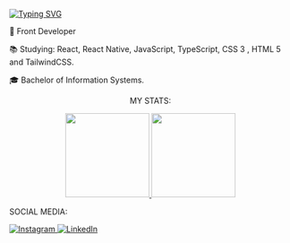<a href="https://git.io/typing-svg"><img src="https://readme-typing-svg.demolab.com?font=montserrat&size=40&duration=2000&pause=1000&color=1E90FF&center=true&vCenter=true&random=true&width=435&lines=Guilherme+Guelere" alt="Typing SVG" /></a>



💼 Front Developer

📚 Studying: React, React Native, JavaScript, TypeScript, CSS 3 , HTML 5 and TailwindCSS.

🎓 Bachelor of Information Systems.

<div align="center">
  <p>MY STATS:</p>
  <a href="https://github.com/GuilhermeHRG">
    <img height="150em" src="https://github-readme-stats.vercel.app/api?username=GuilhermeHRG&show_icons=true&theme=transparent"/>
    <img height="150em" src="https://github-readme-stats.vercel.app/api/top-langs/?username=GuilhermeHRG&layout=compact&langs_count=7&theme=transparent"/>
  </a>
  <br>
 
</div>
<div>
  <p>SOCIAL MEDIA:</p>
  <a href="https://www.instagram.com/guilherme.guelere/" target="_blank">
    <img src="https://img.shields.io/badge/-Instagram-%23E4405F?style=for-the-badge&logo=instagram&logoColor=white" alt="Instagram">
  </a>
  <a href="https://www.linkedin.com/in/guilhermehrg" target="_blank">
    <img src="https://img.shields.io/badge/-LinkedIn-%230077B5?style=for-the-badge&logo=linkedin&logoColor=white" alt="LinkedIn">
  </a>
</div>
